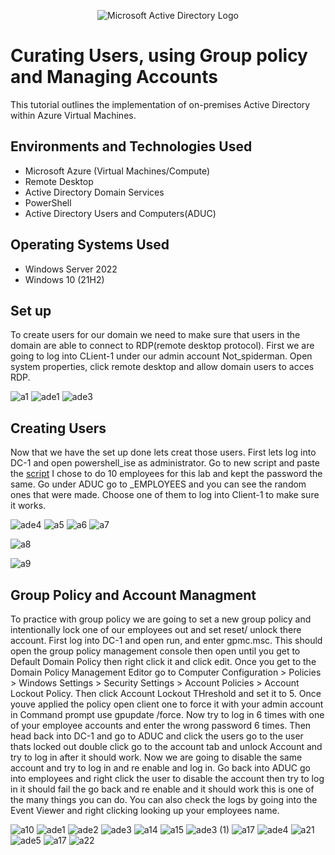 <p align="center">
<img src="https://i.imgur.com/pU5A58S.png" alt="Microsoft Active Directory Logo"/>
</p>

<h1>Curating Users, using Group policy and Managing Accounts</h1>
This tutorial outlines the implementation of on-premises Active Directory within Azure Virtual Machines.<br />

<h2>Environments and Technologies Used</h2>

- Microsoft Azure (Virtual Machines/Compute)
- Remote Desktop
- Active Directory Domain Services
- PowerShell
- Active Directory Users and Computers(ADUC)

<h2>Operating Systems Used </h2>

- Windows Server 2022
- Windows 10 (21H2)

<h2> Set up </h2>
To create users for our domain we need to make sure that users in the domain are able to connect to RDP(remote desktop protocol). First we are going to log into CLient-1 under our admin account Not_spiderman. Open system properties, click remote desktop and allow domain users to acces RDP.

![a1](https://github.com/user-attachments/assets/5cae0676-d3ca-4486-8620-ea2611952ab8)
![ade1](https://github.com/user-attachments/assets/b738e3d6-855f-47af-ac11-0ed9ef9a1e84)
![ade3](https://github.com/user-attachments/assets/cb49230f-875a-4d0a-86f8-6b68fd4817ba)

<h2> Creating Users </h2>

Now that we have the set up done lets creat those users. First lets log into DC-1 and open powershell_ise as administrator. Go to new script and paste the [script](https://github.com/joshmadakor1/AD_PS/blob/master/Generate-Names-Create-Users.ps1) I chose to do 10 employees for this lab and kept the password the same. Go under ADUC go to _EMPLOYEES and you can see the random ones that were made. Choose one of them to log into Client-1 to make sure it works.

![ade4](https://github.com/user-attachments/assets/5e76d72e-5158-4805-9ee2-e78872c213c1)
![a5](https://github.com/user-attachments/assets/2d3e4d7f-f8af-4788-b0dd-e5811bcdfa5f)
![a6](https://github.com/user-attachments/assets/d600d0b8-7755-4613-9e47-5383ae751ee7)
![a7](https://github.com/user-attachments/assets/0b76e7d1-22db-4165-bdc8-b55ebb32c812)

![a8](https://github.com/user-attachments/assets/ae4f9b43-7136-4715-bd78-8a755e8f2308)

![a9](https://github.com/user-attachments/assets/dcbf54b1-5ff2-4303-a3d6-ed71df57bca0)

<h2> Group Policy and Account Managment</h2>

 To practice with group policy we are going to set a new group policy and intentionally lock one of our employees out and set reset/ unlock there account. First log into DC-1 and open run, and enter gpmc.msc. This should open the group policy management console then open until you get to Default Domain Policy then right click it and click edit. Once you get to the Domain Policy Management Editor go to Computer Configuration > Policies > Windows Settings > Security Settings > Account Policies > Account Lockout Policy.
Then click Account Lockout THreshold and set it to 5. Once youve applied the policy open client one to force it with your admin account in Command prompt use gpupdate /force. Now try to log in 6 times with one of your employee accounts and enter the wrong password 6 times. Then head back into DC-1 and go to ADUC and click the users go to the user thats locked out double click go to the account tab and unlock Account and try to log in after it should work. Now we are going to  disable the same account and try to log in and re enable and log in. Go back into ADUC go into employees and right click the user to disable the account then try to log in it should fail the go back and re enable and it should work this is one of the many things you can do. You can also check the logs by going into the Event Viewer and right clicking looking up your employees name.

![a10](https://github.com/user-attachments/assets/d83ff7b3-5602-4339-b089-de0f03b65987)
![ade1](https://github.com/user-attachments/assets/f15db34c-482b-471f-8767-28420dd832cc)
![ade2](https://github.com/user-attachments/assets/8548358e-ebe1-4767-96f9-e5da1aaf8ae5)
![ade3](https://github.com/user-attachments/assets/54322d9f-2cf7-4414-9268-09d62e05e6cd)
![a14](https://github.com/user-attachments/assets/0a19758e-5ef4-4c74-bac1-09eaa492bc89)
![a15](https://github.com/user-attachments/assets/62e33fd4-b361-4226-ad28-843fe5a3ead8)
![ade3 (1)](https://github.com/user-attachments/assets/c8472b30-3273-4fb8-abb2-a5db6876532c)
![a17](https://github.com/user-attachments/assets/5135c983-56bf-4c09-99c6-9438d2a27a34)
![ade4](https://github.com/user-attachments/assets/6545356c-e1cd-4e1f-8e2b-9c74162d7c8d)
![a21](https://github.com/user-attachments/assets/1a66c739-919b-412d-bf37-09ae423a3fa1)
![ade5](https://github.com/user-attachments/assets/04489f5f-9588-48d5-9190-f0a7fd7cb761)
![a17](https://github.com/user-attachments/assets/adc06a97-e4fa-4b6b-b5f6-e5eb7193434b)
![a22](https://github.com/user-attachments/assets/a31017ee-68dd-40d9-992a-477d1708c748)






















